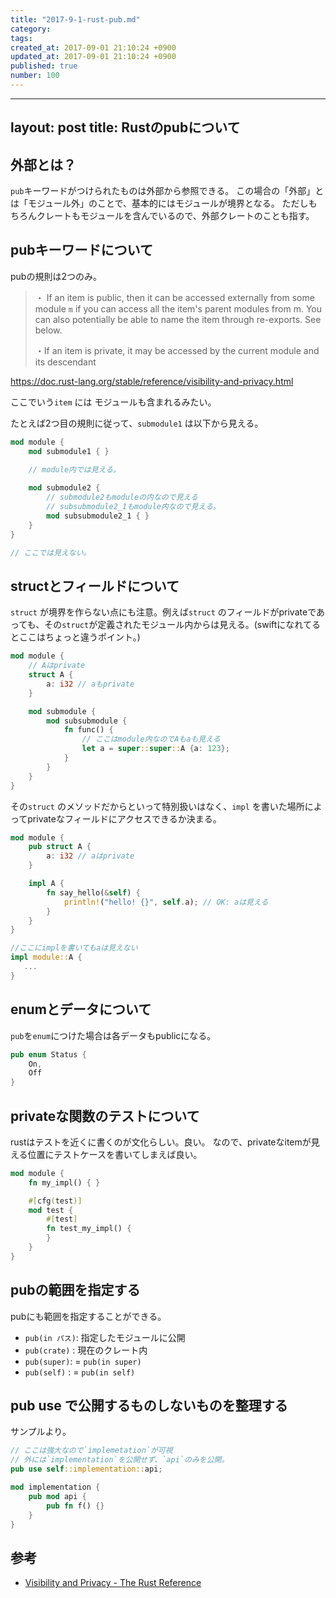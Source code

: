 ```yaml
---
title: "2017-9-1-rust-pub.md"
category: 
tags: 
created_at: 2017-09-01 21:10:24 +0900
updated_at: 2017-09-01 21:10:24 +0900
published: true
number: 100
---
```


---
layout: post
title: Rustのpubについて
---

## 外部とは？

`pub`キーワードがつけられたものは外部から参照できる。
この場合の「外部」とは「モジュール外」のことで、基本的にはモジュールが境界となる。
ただしもちろんクレートもモジュールを含んでいるので、外部クレートのことも指す。 

## pubキーワードについて

pubの規則は2つのみ。

> ・ If an item is public, then it can be accessed externally from some module `m`  if you can access all the item's parent modules from m. You can also potentially be able to name the item through re-exports. See below.
> 
> ・If an item is private, it may be accessed by the current module and its descendant

https://doc.rust-lang.org/stable/reference/visibility-and-privacy.html

ここでいう`item` には モジュールも含まれるみたい。

たとえば2つ目の規則に従って、`submodule1` は以下から見える。

```rust
mod module {
    mod submodule1 { }

    // module内では見える。
     
    mod submodule2 {
        // submodule2もmoduleの内なので見える
        // subsubmodule2_1もmodule内なので見える。
        mod subsubmodule2_1 { }
    }
}

// ここでは見えない。
```


## structとフィールドについて

`struct` が境界を作らない点にも注意。例えば`struct` のフィールドがprivateであっても、その`struct`が定義されたモジュール内からは見える。(swiftになれてるとここはちょっと違うポイント。)	

```rust
mod module {
    // Aはprivate
    struct A {
        a: i32 // aもprivate
    }

    mod submodule {
        mod subsubmodule {
            fn func() {
                // ここはmodule内なのでAもaも見える
                let a = super::super::A {a: 123};
            }
        }
    }
}
``` 

その`struct` のメソッドだからといって特別扱いはなく、`impl` を書いた場所によってprivateなフィールドにアクセスできるか決まる。

```rust
mod module {
    pub struct A {
        a: i32 // aはprivate
    }

    impl A {
        fn say_hello(&self) {
            println!("hello! {}", self.a); // OK: aは見える
        }
    }
}

//ここにimplを書いてもaは見えない
impl module::A {
   ...
}
```

## enumとデータについて
`pub`を`enum`につけた場合は各データもpublicになる。

```rust
pub enum Status {
    On,
    Off
}
```


## privateな関数のテストについて

rustはテストを近くに書くのが文化らしい。良い。
なので、privateなitemが見える位置にテストケースを書いてしまえば良い。

```rust
mod module {
    fn my_impl() { }

    #[cfg(test)]
    mod test {
        #[test]
        fn test_my_impl() {
        }
    }
}
```


## pubの範囲を指定する

pubにも範囲を指定することができる。

+ `pub(in パス)`: 指定したモジュールに公開
+ `pub(crate)` : 現在のクレート内
+ `pub(super)`: = `pub(in super)`
+ `pub(self)` : = `pub(in self)`


## pub use で公開するものしないものを整理する

サンプルより。

```rust
// ここは強大なので`implemetation`が可視
// 外には`implementation`を公開せず、`api`のみを公開。
pub use self::implementation::api;

mod implementation {
    pub mod api {
        pub fn f() {}
    }
}
```


## 参考

- [Visibility and Privacy - The Rust Reference](https://doc.rust-lang.org/stable/reference/visibility-and-privacy.html)

